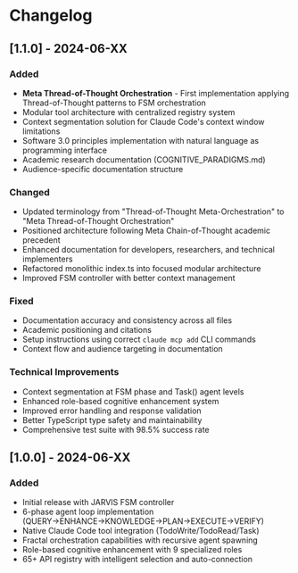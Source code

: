 # Changelog

## [1.1.0] - 2024-06-XX

### Added
- **Meta Thread-of-Thought Orchestration** - First implementation applying Thread-of-Thought patterns to FSM orchestration
- Modular tool architecture with centralized registry system
- Context segmentation solution for Claude Code's context window limitations
- Software 3.0 principles implementation with natural language as programming interface
- Academic research documentation (COGNITIVE_PARADIGMS.md)
- Audience-specific documentation structure

### Changed
- Updated terminology from "Thread-of-Thought Meta-Orchestration" to "Meta Thread-of-Thought Orchestration"
- Positioned architecture following Meta Chain-of-Thought academic precedent
- Enhanced documentation for developers, researchers, and technical implementers
- Refactored monolithic index.ts into focused modular architecture
- Improved FSM controller with better context management

### Fixed
- Documentation accuracy and consistency across all files
- Academic positioning and citations
- Setup instructions using correct `claude mcp add` CLI commands
- Context flow and audience targeting in documentation

### Technical Improvements
- Context segmentation at FSM phase and Task() agent levels
- Enhanced role-based cognitive enhancement system
- Improved error handling and response validation
- Better TypeScript type safety and maintainability
- Comprehensive test suite with 98.5% success rate

## [1.0.0] - 2024-06-XX

### Added
- Initial release with JARVIS FSM controller
- 6-phase agent loop implementation (QUERY→ENHANCE→KNOWLEDGE→PLAN→EXECUTE→VERIFY)
- Native Claude Code tool integration (TodoWrite/TodoRead/Task)
- Fractal orchestration capabilities with recursive agent spawning
- Role-based cognitive enhancement with 9 specialized roles
- 65+ API registry with intelligent selection and auto-connection